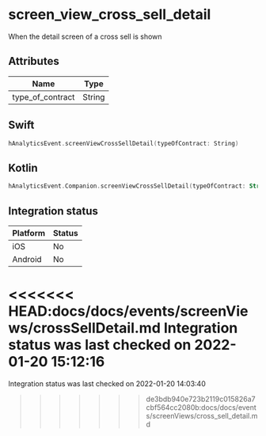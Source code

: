 # screen_view_cross_sell_detail
When the detail screen of a cross sell is shown

## Attributes

| Name      | Type |
| ----------- | ----------- |
| type_of_contract      | String       |

## Swift

```swift
hAnalyticsEvent.screenViewCrossSellDetail(typeOfContract: String)
```

## Kotlin

```kotlin
hAnalyticsEvent.Companion.screenViewCrossSellDetail(typeOfContract: String)
```

## Integration status

| Platform      | Status |
| ----------- | ----------- |
| iOS      |    No    |
| Android      | No       |

<<<<<<< HEAD:docs/docs/events/screenViews/crossSellDetail.md
Integration status was last checked on 2022-01-20 15:12:16
=======
Integration status was last checked on 2022-01-20 14:03:40
>>>>>>> de3bdb940e723b2119c015826a7cbf564cc2080b:docs/docs/events/screenViews/cross_sell_detail.md
